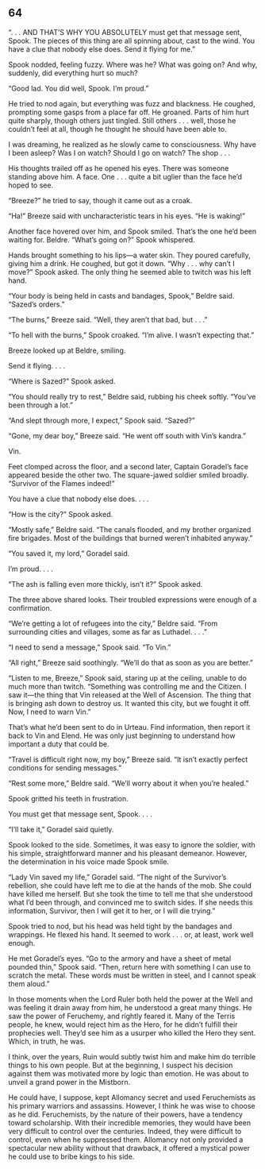 ## 64


“. . . AND THAT’S WHY YOU ABSOLUTELY must get that message sent, Spook. The pieces of this thing are all spinning about, cast to the wind. You have a clue that nobody else does. Send it flying for me.”

Spook nodded, feeling fuzzy. Where was he? What was going on? And why, suddenly, did everything hurt so much?

“Good lad. You did well, Spook. I’m proud.”

He tried to nod again, but everything was fuzz and blackness. He coughed, prompting some gasps from a place far off. He groaned. Parts of him hurt quite sharply, though others just tingled. Still others . . . well, those he couldn’t feel at all, though he thought he should have been able to.

I was dreaming, he realized as he slowly came to consciousness. Why have I been asleep? Was I on watch? Should I go on watch? The shop . . .

His thoughts trailed off as he opened his eyes. There was someone standing above him. A face. One . . . quite a bit uglier than the face he’d hoped to see.

“Breeze?” he tried to say, though it came out as a croak.

“Ha!” Breeze said with uncharacteristic tears in his eyes. “He is waking!”

Another face hovered over him, and Spook smiled. That’s the one he’d been waiting for. Beldre. “What’s going on?” Spook whispered.

Hands brought something to his lips—a water skin. They poured carefully, giving him a drink. He coughed, but got it down. “Why . . . why can’t I move?” Spook asked. The only thing he seemed able to twitch was his left hand.

“Your body is being held in casts and bandages, Spook,” Beldre said. “Sazed’s orders.”

“The burns,” Breeze said. “Well, they aren’t that bad, but . . .”

“To hell with the burns,” Spook croaked. “I’m alive. I wasn’t expecting that.”

Breeze looked up at Beldre, smiling.

Send it flying. . . .

“Where is Sazed?” Spook asked.

“You should really try to rest,” Beldre said, rubbing his cheek softly. “You’ve been through a lot.”

“And slept through more, I expect,” Spook said. “Sazed?”

“Gone, my dear boy,” Breeze said. “He went off south with Vin’s kandra.”

Vin.

Feet clomped across the floor, and a second later, Captain Goradel’s face appeared beside the other two. The square-jawed soldier smiled broadly. “Survivor of the Flames indeed!”

You have a clue that nobody else does. . . .

“How is the city?” Spook asked.

“Mostly safe,” Beldre said. “The canals flooded, and my brother organized fire brigades. Most of the buildings that burned weren’t inhabited anyway.”

“You saved it, my lord,” Goradel said.

I’m proud. . . .

“The ash is falling even more thickly, isn’t it?” Spook asked.

The three above shared looks. Their troubled expressions were enough of a confirmation.

“We’re getting a lot of refugees into the city,” Beldre said. “From surrounding cities and villages, some as far as Luthadel. . . .”

“I need to send a message,” Spook said. “To Vin.”

“All right,” Breeze said soothingly. “We’ll do that as soon as you are better.”

“Listen to me, Breeze,” Spook said, staring up at the ceiling, unable to do much more than twitch. “Something was controlling me and the Citizen. I saw it—the thing that Vin released at the Well of Ascension. The thing that is bringing ash down to destroy us. It wanted this city, but we fought it off. Now, I need to warn Vin.”

That’s what he’d been sent to do in Urteau. Find information, then report it back to Vin and Elend. He was only just beginning to understand how important a duty that could be.

“Travel is difficult right now, my boy,” Breeze said. “It isn’t exactly perfect conditions for sending messages.”

“Rest some more,” Beldre said. “We’ll worry about it when you’re healed.”

Spook gritted his teeth in frustration.

You must get that message sent, Spook. . . .

“I’ll take it,” Goradel said quietly.

Spook looked to the side. Sometimes, it was easy to ignore the soldier, with his simple, straightforward manner and his pleasant demeanor. However, the determination in his voice made Spook smile.

“Lady Vin saved my life,” Goradel said. “The night of the Survivor’s rebellion, she could have left me to die at the hands of the mob. She could have killed me herself. But she took the time to tell me that she understood what I’d been through, and convinced me to switch sides. If she needs this information, Survivor, then I will get it to her, or I will die trying.”

Spook tried to nod, but his head was held tight by the bandages and wrappings. He flexed his hand. It seemed to work . . . or, at least, work well enough.

He met Goradel’s eyes. “Go to the armory and have a sheet of metal pounded thin,” Spook said. “Then, return here with something I can use to scratch the metal. These words must be written in steel, and I cannot speak them aloud.”



In those moments when the Lord Ruler both held the power at the Well and was feeling it drain away from him, he understood a great many things. He saw the power of Feruchemy, and rightly feared it. Many of the Terris people, he knew, would reject him as the Hero, for he didn’t fulfill their prophecies well. They’d see him as a usurper who killed the Hero they sent. Which, in truth, he was.

I think, over the years, Ruin would subtly twist him and make him do terrible things to his own people. But at the beginning, I suspect his decision against them was motivated more by logic than emotion. He was about to unveil a grand power in the Mistborn.

He could have, I suppose, kept Allomancy secret and used Feruchemists as his primary warriors and assassins. However, I think he was wise to choose as he did. Feruchemists, by the nature of their powers, have a tendency toward scholarship. With their incredible memories, they would have been very difficult to control over the centuries. Indeed, they were difficult to control, even when he suppressed them. Allomancy not only provided a spectacular new ability without that drawback, it offered a mystical power he could use to bribe kings to his side.





